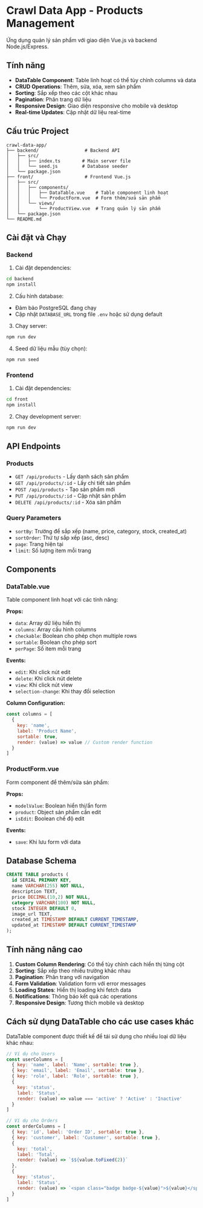 # Crawl Data App - Products Management

Ứng dụng quản lý sản phẩm với giao diện Vue.js và backend Node.js/Express.

## Tính năng

- **DataTable Component**: Table linh hoạt có thể tùy chỉnh columns và data
- **CRUD Operations**: Thêm, sửa, xóa, xem sản phẩm
- **Sorting**: Sắp xếp theo các cột khác nhau
- **Pagination**: Phân trang dữ liệu
- **Responsive Design**: Giao diện responsive cho mobile và desktop
- **Real-time Updates**: Cập nhật dữ liệu real-time

## Cấu trúc Project

```
crawl-data-app/
├── backend/                 # Backend API
│   ├── src/
│   │   ├── index.ts        # Main server file
│   │   └── seed.js         # Database seeder
│   └── package.json
├── front/                   # Frontend Vue.js
│   ├── src/
│   │   ├── components/
│   │   │   ├── DataTable.vue    # Table component linh hoạt
│   │   │   └── ProductForm.vue  # Form thêm/sửa sản phẩm
│   │   └── views/
│   │       └── ProductView.vue  # Trang quản lý sản phẩm
│   └── package.json
└── README.md
```

## Cài đặt và Chạy

### Backend

1. Cài đặt dependencies:
```bash
cd backend
npm install
```

2. Cấu hình database:
- Đảm bảo PostgreSQL đang chạy
- Cập nhật `DATABASE_URL` trong file `.env` hoặc sử dụng default

3. Chạy server:
```bash
npm run dev
```

4. Seed dữ liệu mẫu (tùy chọn):
```bash
npm run seed
```

### Frontend

1. Cài đặt dependencies:
```bash
cd front
npm install
```

2. Chạy development server:
```bash
npm run dev
```

## API Endpoints

### Products

- `GET /api/products` - Lấy danh sách sản phẩm
- `GET /api/products/:id` - Lấy chi tiết sản phẩm
- `POST /api/products` - Tạo sản phẩm mới
- `PUT /api/products/:id` - Cập nhật sản phẩm
- `DELETE /api/products/:id` - Xóa sản phẩm

### Query Parameters

- `sortBy`: Trường để sắp xếp (name, price, category, stock, created_at)
- `sortOrder`: Thứ tự sắp xếp (asc, desc)
- `page`: Trang hiện tại
- `limit`: Số lượng item mỗi trang

## Components

### DataTable.vue

Table component linh hoạt với các tính năng:

**Props:**
- `data`: Array dữ liệu hiển thị
- `columns`: Array cấu hình columns
- `checkable`: Boolean cho phép chọn multiple rows
- `sortable`: Boolean cho phép sort
- `perPage`: Số item mỗi trang

**Events:**
- `edit`: Khi click nút edit
- `delete`: Khi click nút delete
- `view`: Khi click nút view
- `selection-change`: Khi thay đổi selection

**Column Configuration:**
```javascript
const columns = [
  { 
    key: 'name', 
    label: 'Product Name', 
    sortable: true,
    render: (value) => value // Custom render function
  }
]
```

### ProductForm.vue

Form component để thêm/sửa sản phẩm:

**Props:**
- `modelValue`: Boolean hiển thị/ẩn form
- `product`: Object sản phẩm cần edit
- `isEdit`: Boolean chế độ edit

**Events:**
- `save`: Khi lưu form với data

## Database Schema

```sql
CREATE TABLE products (
  id SERIAL PRIMARY KEY,
  name VARCHAR(255) NOT NULL,
  description TEXT,
  price DECIMAL(10,2) NOT NULL,
  category VARCHAR(100) NOT NULL,
  stock INTEGER DEFAULT 0,
  image_url TEXT,
  created_at TIMESTAMP DEFAULT CURRENT_TIMESTAMP,
  updated_at TIMESTAMP DEFAULT CURRENT_TIMESTAMP
);
```

## Tính năng nâng cao

1. **Custom Column Rendering**: Có thể tùy chỉnh cách hiển thị từng cột
2. **Sorting**: Sắp xếp theo nhiều trường khác nhau
3. **Pagination**: Phân trang với navigation
4. **Form Validation**: Validation form với error messages
5. **Loading States**: Hiển thị loading khi fetch data
6. **Notifications**: Thông báo kết quả các operations
7. **Responsive Design**: Tương thích mobile và desktop

## Cách sử dụng DataTable cho các use cases khác

DataTable component được thiết kế để tái sử dụng cho nhiều loại dữ liệu khác nhau:

```javascript
// Ví dụ cho Users
const userColumns = [
  { key: 'name', label: 'Name', sortable: true },
  { key: 'email', label: 'Email', sortable: true },
  { key: 'role', label: 'Role', sortable: true },
  { 
    key: 'status', 
    label: 'Status', 
    render: (value) => value === 'active' ? 'Active' : 'Inactive'
  }
]

// Ví dụ cho Orders
const orderColumns = [
  { key: 'id', label: 'Order ID', sortable: true },
  { key: 'customer', label: 'Customer', sortable: true },
  { 
    key: 'total', 
    label: 'Total', 
    render: (value) => `$${value.toFixed(2)}`
  },
  { 
    key: 'status', 
    label: 'Status', 
    render: (value) => `<span class="badge badge-${value}">${value}</span>`
  }
]
```
